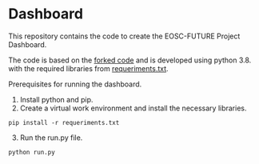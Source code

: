 # Dashboard

This repository contains the code to create the EOSC-FUTURE Project Dashboard.

The code is based on the [forked code](../EOSC_FUTURE/) and is developed using python 3.8. with the required libraries from [requeriments.txt](requeriments.txt).

Prerequisites for running the dashboard.

1. Install python and pip.
2. Create a virtual work environment and install the necessary libraries.

```
pip install -r requeriments.txt
```

3. Run the run.py file.

```
python run.py
```